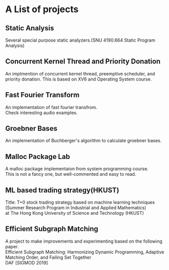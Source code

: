 # A List of projects





## Static Analysis 

Several special purpose static analyzers.(SNU 4190.664 Static Program Analysis)



## Concurrent Kernel Thread and Priority Donation

An implmention of concurrent kernel thread, preemptive scheduler, and priority donation. This is based on XV6 and Operating System course.




## Fast Fourier Transform

An implementation of fast fourier transfrom.    
Check interesting audio examples.   




## Groebner Bases 

An implementation of Buchberger's algorithm to calculate groebner bases.   






## Malloc Package Lab 

A malloc package implementaion from system programming course.   
This is not a fancy one, but well-commented and easy to read.   




## ML based trading strategy(HKUST)    

Title: T+0 stock trading strategy based on machine learning techniques    
(Summer Research Program in Industrial and Applied Mathematics)    
at The Hong Kong University of Science and Technology (HKUST)   




## Efficient Subgraph Matching

A project to make improvements and experimenting based on the following paper.   
Efficient Subgraph Matching: Harmonizing Dynamic Programming, Adaptive Matching Order, and Failing Set Together    
DAF [SIGMOD 2019]    
    




